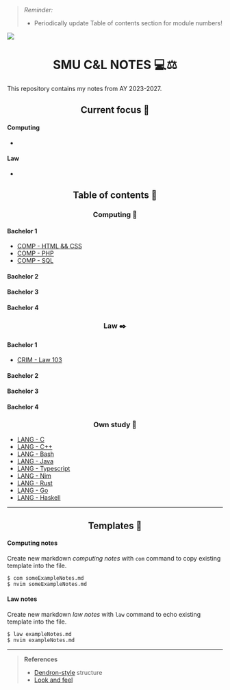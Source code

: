 > *Reminder:*
>
> * Periodically update Table of contents section for module numbers!

![](https://user-images.githubusercontent.com/117062305/230006500-b6b862da-7263-4012-88ec-8506328541a5.png)

<h1 align="center">SMU C&L NOTES 💻⚖️</h1>

This repository contains my notes from AY 2023-2027.

<h2 align="center">Current focus 📌</h2>

#### Computing

*

#### Law

*

<h2 align="center">Table of contents 📑</h2>

<h3 align="center">Computing 💽</h3>

<h4>Bachelor 1</h4>

* [COMP - HTML && CSS](bach1.htmlcss.md)
* [COMP - PHP](bach1.php.md)
* [COMP - SQL](bach1.sql.md)

<h4>Bachelor 2</h4>

<h4>Bachelor 3</h4>

<h4>Bachelor 4</h4>

<h3 align="center">Law ✒️</h3>

<h4>Bachelor 1</h4>

* [CRIM - Law 103](bach1.crim.law-103.md)

<h4>Bachelor 2</h4>

<h4>Bachelor 3</h4>

<h4>Bachelor 4</h4>

<h3 align="center">Own study 🏣</h3>

* [LANG - C](ownstudy.C.md)
* [LANG - C++](ownstudy.CPP.md)
* [LANG - Bash](ownstudy.Bash.md)
* [LANG - Java](ownstudy.Java.md)
* [LANG - Typescript](ownstudy.Typescript.md)
* [LANG - Nim](ownstudy.Nim.md)
* [LANG - Rust](ownstudy.Rust.md)
* [LANG - Go](ownstudy.Go.md)
* [LANG - Haskell](ownstudy.Haskell.md)

---

<h2 align="center">Templates 🥮</h2>

#### Computing notes

Create new markdown *computing notes* with `com` command to copy existing template into the file.

```console
$ com someExampleNotes.md
$ nvim someExampleNotes.md
```

#### Law notes

Create new markdown *law notes* with `law` command to echo existing template into the file.

```console
$ law exampleNotes.md
$ nvim exampleNotes.md
```

---

> **References**
>
> * [Dendron-style](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) structure
> * [Look and feel](https://betterprogramming.pub/taking-my-university-course-computer-science-notes-in-latex-7565875fdde7)

